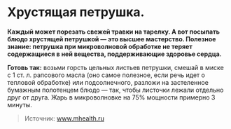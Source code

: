 # Хрустящая петрушка.
**Каждый может порезать свежей травки на тарелку. А вот посыпать блюдо хрустящей петрушкой — это высшее мастерство. Полезное знание: петрушка при микроволновой обработке не теряет содержащиеся в ней вещества, поддерживающие здоровье сердца.**

**Готовь так:** возьми горсть цельных листьев петрушки, смешай в миске с 1 ст. л. рапсового масла (оно самое полезное, если речь идет о тепловой обработке) или подсолнечного, разложи на застеленное бумажным полотенцем блюдо — так, чтобы листочки лежали отдельно друг от друга. Жарь в микроволновке на 75% мощности примерно 3 минуты.

> Источник: www.mhealth.ru
